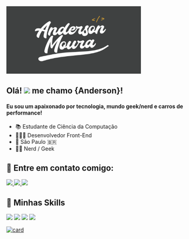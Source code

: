 <img width="70%" height="auto" src="https://github.com/andersonmwp/andersonmwp/blob/main/capa.png"  />


## Olá! <img src="https://media.giphy.com/media/ggRRQe8moeCp0hNb6z/giphy.gif" width="29px"> me chamo <strong>{Anderson}!</strong>

#### Eu sou um apaixonado por tecnologia, mundo geek/nerd e carros de performance!

- 📚 Estudante de Ciência da Computação
- 👩🏻‍💻 Desenvolvedor Front-End
- 📍 São Paulo :brazil:
- 🖖🏻 Nerd / Geek

## 📧 Entre em contato comigo:

 <a href="https://www.linkedin.com/in/andersonmwp/">
 <img src="https://img.shields.io/badge/-LinkedIn-black?style=flat-square&logo=Linkedin&logoColor=white&link=https://www.linkedin.com/in/andersonmwp/">
</a>
  
<a href="mailto:andersonmwp@gmail.com">
 <img src="https://img.shields.io/badge/-Gmail-black?style=flat-square&logo=Gmail&logoColor=white&link=mailto:andersonmwp@gmail.com">
</a>

<a href="https://www.instagram.com/andersonmwp/">
 <img src="https://img.shields.io/badge/-Instagram-black?style=flat-square&logo=Instagram&logoColor=white&link=">
</a>

## 🚀 Minhas Skills

<img src="https://img.shields.io/badge/HTML5-3F4141?style=for-the-badge&logo=html5&logoColor=white" />
<img src="https://img.shields.io/badge/CSS3-3F4141?style=for-the-badge&logo=css3&logoColor=white" />
<img src="https://img.shields.io/badge/Bootstrap-3F4141?style=for-the-badge&logo=bootstrap&logoColor=white" />
<img src="https://img.shields.io/badge/JavaScript-3F4141?style=for-the-badge&logo=javascript&logoColor=white" />


[![card](https://github-readme-stats.vercel.app/api?username=andersonmwp&theme=dark)](https://github.com/andersonmwp/)
